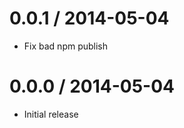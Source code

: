 0.0.1 / 2014-05-04
==================

  * Fix bad npm publish

0.0.0 / 2014-05-04
==================

  * Initial release
